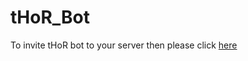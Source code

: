 # tHoR_Bot

To invite tHoR bot to your server then please click [here](https://discordapp.com/api/oauth2/authorize?client_id=537177843164119041&permissions=8&scope=bot)
